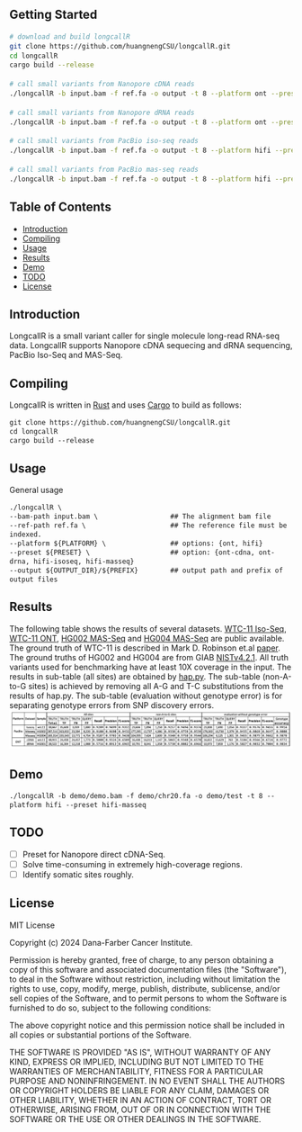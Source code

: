 ## Getting Started
```sh
# download and build longcallR
git clone https://github.com/huangnengCSU/longcallR.git
cd longcallR
cargo build --release

# call small variants from Nanopore cDNA reads
./longcallR -b input.bam -f ref.fa -o output -t 8 --platform ont --preset ont-cdna

# call small variants from Nanopore dRNA reads
./longcallR -b input.bam -f ref.fa -o output -t 8 --platform ont --preset ont-drna

# call small variants from PacBio iso-seq reads
./longcallR -b input.bam -f ref.fa -o output -t 8 --platform hifi --preset hifi-isoseq

# call small variants from PacBio mas-seq reads
./longcallR -b input.bam -f ref.fa -o output -t 8 --platform hifi --preset hifi-masseq
```

## Table of Contents
- [Introduction](#introduction)
- [Compiling](#compiling)
- [Usage](#usage)
- [Results](#results)
- [Demo](#demo)
- [TODO](#todo)
- [License](#license)

## Introduction
LongcallR is a small variant caller for single molecule long-read RNA-seq data. LongcallR supports Nanopore cDNA sequecing and dRNA sequencing, PacBio Iso-Seq and MAS-Seq.

## Compiling

LongcallR is written in [Rust](https://www.rust-lang.org) and uses [Cargo](https://doc.rust-lang.org/cargo/getting-started/installation.html) to build as follows:
```
git clone https://github.com/huangnengCSU/longcallR.git
cd longcallR
cargo build --release
```

## Usage

General usage
```
./longcallR \
--bam-path input.bam \                  ## The alignment bam file
--ref-path ref.fa \                     ## The reference file must be indexed.
--platform ${PLATFORM} \                ## options: {ont, hifi}
--preset ${PRESET} \                    ## option: {ont-cdna, ont-drna, hifi-isoseq, hifi-masseq}
--output ${OUTPUT_DIR}/${PREFIX}        ## output path and prefix of output files
```

## Results

The following table shows the results of several datasets. [WTC-11 Iso-Seq](https://zenodo.org/records/5920920), [WTC-11 ONT](https://www.encodeproject.org/experiments/ENCSR539ZXJ/), [HG002 MAS-Seq](https://downloads.pacbcloud.com/public/dataset/Kinnex-full-length-RNA/) and [HG004 MAS-Seq](https://ftp-trace.ncbi.nlm.nih.gov/giab/ftp/data_RNAseq/AshkenazimTrio/HG004_NA24143_mother/PacBio_Pacbio-MASseq/) are public available. The ground truth of WTC-11 is described in Mark D. Robinson et.al [paper](https://link.springer.com/article/10.1186/s13059-023-02923-y). The ground truths of HG002 and HG004 are from GIAB [NISTv4.2.1](https://ftp-trace.ncbi.nlm.nih.gov/giab/ftp/release/). All truth variants used for benchmarking have at least 10X coverage in the input. The results in sub-table (all sites) are obtained by [hap.py](https://github.com/Illumina/hap.py.git). The sub-table (non-A-to-G sites) is achieved by removing all A-G and T-C substitutions from the results of hap.py. The sub-table (evaluation without genotype error) is for separating genotype errors from SNP discovery errors.
![alt text](img/longcallR_result.png)

## Demo

```
./longcallR -b demo/demo.bam -f demo/chr20.fa -o demo/test -t 8 --platform hifi --preset hifi-masseq
```

## TODO
- [ ] Preset for Nanopore direct cDNA-Seq.
- [ ] Solve time-consuming in extremely high-coverage regions.
- [ ] Identify somatic sites roughly.

## License
MIT License

Copyright (c) 2024 Dana-Farber Cancer Institute.

Permission is hereby granted, free of charge, to any person obtaining a copy
of this software and associated documentation files (the "Software"), to deal
in the Software without restriction, including without limitation the rights
to use, copy, modify, merge, publish, distribute, sublicense, and/or sell
copies of the Software, and to permit persons to whom the Software is
furnished to do so, subject to the following conditions:

The above copyright notice and this permission notice shall be included in all
copies or substantial portions of the Software.

THE SOFTWARE IS PROVIDED "AS IS", WITHOUT WARRANTY OF ANY KIND, EXPRESS OR
IMPLIED, INCLUDING BUT NOT LIMITED TO THE WARRANTIES OF MERCHANTABILITY,
FITNESS FOR A PARTICULAR PURPOSE AND NONINFRINGEMENT. IN NO EVENT SHALL THE
AUTHORS OR COPYRIGHT HOLDERS BE LIABLE FOR ANY CLAIM, DAMAGES OR OTHER
LIABILITY, WHETHER IN AN ACTION OF CONTRACT, TORT OR OTHERWISE, ARISING FROM,
OUT OF OR IN CONNECTION WITH THE SOFTWARE OR THE USE OR OTHER DEALINGS IN THE
SOFTWARE.
